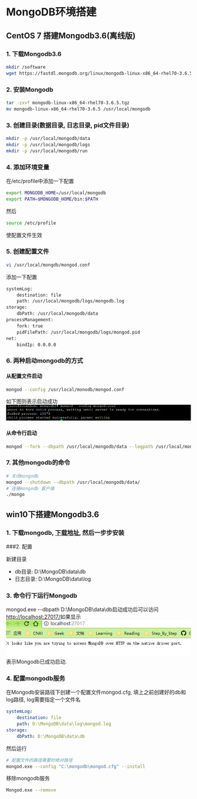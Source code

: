 # MongoDB环境搭建

## CentOS 7 搭建Mongodb3.6(离线版)

### 1. 下载Mongodb3.6 

```bash
mkdir /software
wget https://fastdl.mongodb.org/linux/mongodb-linux-x86_64-rhel70-3.6.5.tgz
```

### 2. 安装Mongodb

```bash
tar -zxvf mongodb-linux-x86_64-rhel70-3.6.5.tgz
mv mongodb-linux-x86_64-rhel70-3.6.5 /usr/local/mongodb
```

### 3. 创建目录(数据目录, 日志目录, pid文件目录)

```bash
mkdir -p /usr/local/mongodb/data
mkdir -p /usr/local/mongodb/logs
mkdir -p /usr/local/mongodb/run
```

### 4. 添加环境变量

在/etc/profile中添加一下配置

```bash
export MONGODB_HOME=/usr/local/mongodb
export PATH=$MONGODB_HOME/bin:$PATH
```

然后

```bash
source /etc/profile
```

使配置文件生效

### 5. 创建配置文件

```bash
vi /usr/local/mongdb/mongod.conf
```

添加一下配置

```bash
systemLog:
    destination: file
    path: /usr/local/mongodb/logs/mongodb.log
storage:
    dbPath: /usr/local/mongodb/data
processManagement:
    fork: true
    pidFilePath: /usr/local/mongodb/logs/mongod.pid
net:
    bindIp: 0.0.0.0
```

### 6. 两种启动mongodb的方式

#### 从配置文件启动

```bash
mongod --config /usr/local/monodb/mongod.conf
```

如下图则表示启动成功![mongodb](images/mongodb2.png)

#### 从命令行启动

```bash
mongod --fork --dbpath /usr/local/mongodb/data --logpath /usr/local/mongodb/logs/mongod.log
```

### 7. 其他mongodb的命令

```bash
# 关闭mongodb
mongod --shutdown --dbpath /usr/local/mongodb/data/
# 连接mongodb 客户端
./mongo
```

## win10下搭建Mongodb3.6

### 1. 下载mongodb, [下载地址](下载地址), 然后一步步安装

###2. 配置

新建目录

* db目录: D:\MongoDB\data\db
* 日志目录: D:\MongoDB\data\log

### 3. 命令行下运行Mongodb

mongod.exe --dbpath D:\MongoDB\data\db启动成功后可以访问 <http://localhost:27017/>如果显示![img](images/mongodb3.png)表示Mongodb已成功启动.

### 4. 配置mongodb服务

在Mongodb安装路径下创建一个配置文件mongod.cfg, 填上之前创建好的db和log路径, log需要指定一个文件名

```yml
systemLog:
    destination: file
    path: D:\MongoDB\data\log\mongod.log
storage:
    dbPath: D:\MongoDB\data\db

```

然后运行

```bash
# 配置文件的路径需要时绝对路径
mongod.exe --config "C:\mongodb\mongod.cfg" --install
```

移除mongodb服务

```bash
Mongod.exe --remove
```

